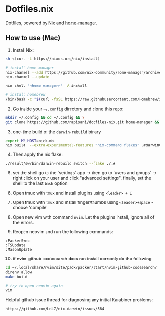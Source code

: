 # Dotfiles.nix

Dotfiles, powered by [Nix](https://nixos.org/nix/) and [home-manager](https://github.com/rycee/home-manager).

## How to use (Mac)

1. Install Nix:
```bash
sh <(curl -L https://nixos.org/nix/install)

# install home manager
nix-channel --add https://github.com/nix-community/home-manager/archive/master.tar.gz home-manager
nix-channel --update

nix-shell '<home-manager>' -A install

# install homebrew
/bin/bash -c "$(curl -fsSL https://raw.githubusercontent.com/Homebrew/install/HEAD/install.sh)"
```

2. Go inside your `~/.config` directory and clone this repo:
```bash
mkdir ~/.config && cd ~/.config && \
git clone https://github.com/napisani/dotfiles-nix.git home-manager && cd home-manager 
```
3. one-time build of the  `darwin-rebuild` binary
```bash
export MY_HOST=nick-mb
nix build  --extra-experimental-features "nix-command flakes" .#darwinConfigurations.$MY_HOST.system
```
4. Then apply the nix flake:
```bash
./result/sw/bin/darwin-rebuild switch --flake ./.#
```
5. set the shell 
go to the 'settings' app -> then go to 'users and groups' -> right click on your user and click "advanced settings".
finally, set the shell to the last `bash` option

6. Open tmux with `tmux` and install plugins using `<leader> + I`
7. Open tmux with `tmux` and install finger/thumbs using `<leader>+space` - choose 'compile'
8. Open new vim with command `nvim`. Let the plugins install, ignore all of the errors.
9. Reopen neovim and run the following commands:
```
:PackerSync
:TSUpdate
:MasonUpdate
```

10. if nvim-github-codesearch does not install correctly do the following
```bash
cd ~/.local/share/nvim/site/pack/packer/start/nvim-github-codesearch/
direnv allow
make build

# try to open neovim again
vim
```

Helpful github issue thread for diagnosing any initial Karabiner problems:
```
https://github.com/LnL7/nix-darwin/issues/564
```
